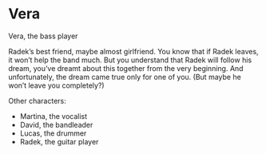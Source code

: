 # Vera

Vera, the bass player

Radek’s best friend, maybe almost girlfriend. You know that if Radek leaves, it won’t help the band much. But you understand that Radek will follow his dream, you’ve dreamt about this together from the very beginning. And unfortunately, the dream came true only for one of you. (But maybe he won’t leave you completely?)

Other characters:

- Martina, the vocalist
- David, the bandleader
- Lucas, the drummer
- Radek, the guitar player
